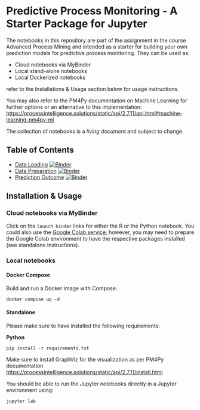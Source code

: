 # Predictive Process Monitoring - A Starter Package for Jupyter

The notebooks in this repository are part of the assignment in the course Advanced Process Mining and intended as a starter for building your own prediction models for predictive process monitoring. They can be used as:

* Cloud notebooks via MyBinder  
* Local stand-alone notebooks
* Local Dockerized notebooks

refer to the Installations \& Usage section below for usage instructions.

You may also refer to the PM4Py documentation on Machine Learning for further options or an alternative to this implementation:
https://processintelligence.solutions/static/api/2.7.11/api.html#machine-learning-pm4py-ml

The collection of notebooks is a *living document* and subject to change.

## Table of Contents

*  [Data Loading](python/0_data_loading.ipynb) [![Binder](https://mybinder.org/badge_logo.svg)](https://mybinder.org/v2/gh/fmannhardt/starter-predictive-process-monitoring/HEAD?urlpath=lab%2Ftree%2Fpython%2F0_data_loading.ipynb)
*  [Data Preparation](python/1_data_preparation.ipynb) [![Binder](https://mybinder.org/badge_logo.svg)](https://mybinder.org/v2/gh/fmannhardt/starter-predictive-process-monitoring/HEAD?urlpath=lab%2Ftree%2Fpython%2F1_data_preparation.ipynb)
*  [Prediction Outcome](python/2_prediction_outcome.ipynb) [![Binder](https://mybinder.org/badge_logo.svg)](https://mybinder.org/v2/gh/fmannhardt/starter-predictive-process-monitoring/HEAD?urlpath=lab%2Ftree%2Fpython%2F2_prediction_outcome.ipynb)

## Installation \& Usage

### Cloud notebooks via MyBinder

Click on the `launch binder` links for either the R or the Python notebook. You could also  use the [Google Colab service](https://colab.research.google.com/); however, you may need to prepare the Google Colab environment to have the respective packages installed (see standalone instructions).

### Local notebooks

#### Docker Compose

Build and run a Docker image with Compose:

```
docker compose up -d
```

#### Standalone

Please make sure to have installed the following requirements:

**Python**

```
pip install -r requirements.txt
```

Make sure to install GraphViz for the visualization as per PM4Py documentation https://processintelligence.solutions/static/api/2.7.11/install.html

You should be able to run the Jupyter notebooks directly in a Jupyter environment using:
```
jupyter lab
```



